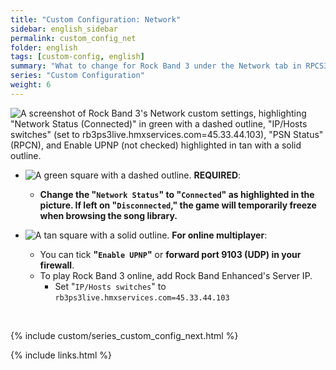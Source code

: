 ```yaml
---
title: "Custom Configuration: Network"
sidebar: english_sidebar
permalink: custom_config_net
folder: english
tags: [custom-config, english]
summary: "What to change for Rock Band 3 under the Network tab in RPCS3's Custom Configuration."
series: "Custom Configuration"
weight: 6
---
```


![A screenshot of Rock Band 3's Network custom settings, highlighting "Network Status (Connected)" in green with a dashed outline, "IP/Hosts switches" (set to rb3ps3live.hmxservices.com=45.33.44.103), "PSN Status" (RPCN), and Enable UPNP (not checked) highlighted in tan with a solid outline.](https://carlmylo.github.io/rb3-pc/images/cust/network.png "Network")

* ![A green square with a dashed outline.](https://carlmylo.github.io/rb3-pc/images/cust/smallgreen.png "Green Square") **REQUIRED**: 
	* **Change the "`Network Status`" to "`Connected`" as highlighted in the picture. If left on "`Disconnected`," the game will temporarily freeze when browsing the song library.**

* ![A tan square with a solid outline.](https://carlmylo.github.io/rb3-pc/images/cust/smalltan.png "Tan Square") **For online multiplayer**: 
	* You can tick **"`Enable UPNP`"** or **forward port 9103 (UDP) in your firewall**.
	* To play Rock Band 3 online, add Rock Band Enhanced's Server IP.
		* Set "`IP/Hosts switches`" to `rb3ps3live.hmxservices.com=45.33.44.103`

<br/>

{% include custom/series_custom_config_next.html %}

{% include links.html %}